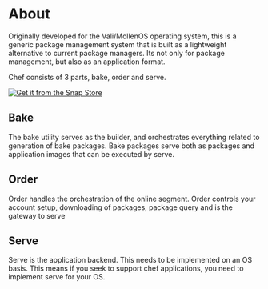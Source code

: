 # About
Originally developed for the Vali/MollenOS operating system, this is a generic package management system that is built as a lightweight alternative to current package managers. Its not only for package management, but also as an application format. 

Chef consists of 3 parts, bake, order and serve.

[![Get it from the Snap Store](https://snapcraft.io/static/images/badges/en/snap-store-black.svg)](https://snapcraft.io/vchef)

## Bake
The bake utility serves as the builder, and orchestrates everything related to generation of bake packages. Bake packages serve both as packages and application images that can be executed by serve.

## Order
Order handles the orchestration of the online segment. Order controls your account setup, downloading of packages, package query and is the gateway to serve

## Serve
Serve is the application backend. This needs to be implemented on an OS basis. This means if you seek to support chef applications, you need to implement serve for your OS.
